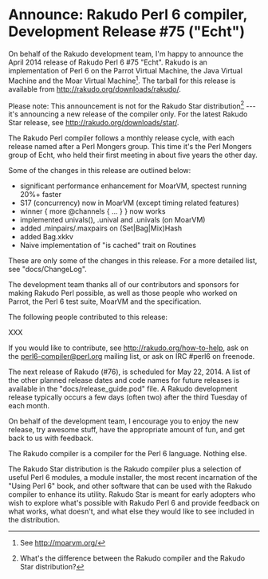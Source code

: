 # Announce: Rakudo Perl 6 compiler, Development Release #75 ("Echt")

On behalf of the Rakudo development team, I'm happy to announce the
April 2014 release of Rakudo Perl 6 #75 "Echt". Rakudo is an
implementation of Perl 6 on the Parrot Virtual Machine, the Java Virtual
Machine and the Moar Virtual Machine[^1]. The tarball for this release
is available from <http://rakudo.org/downloads/rakudo/>.

Please note: This announcement is not for the Rakudo Star
distribution[^2] --- it's announcing a new release of the compiler
only. For the latest Rakudo Star release, see
<http://rakudo.org/downloads/star/>.

The Rakudo Perl compiler follows a monthly release cycle, with each
release named after a Perl Mongers group. This time it's the Perl
Mongers group of Echt, who held their first meeting in about five years
the other day.

Some of the changes in this release are outlined below:

+ significant performance enhancement for MoarVM, spectest running 20%+ faster
+ S17 (concurrency) now in MoarVM (except timing related features)
+ winner { more @channels { ... } } now works
+ implemented univals(), .unival and .univals (on MoarVM)
+ added .minpairs/.maxpairs on (Set|Bag|Mix)Hash
+ added Bag.xkkv
+ Naive implementation of "is cached" trait on Routines

These are only some of the changes in this release. For a more
detailed list, see "docs/ChangeLog".

The development team thanks all of our contributors and sponsors for
making Rakudo Perl possible, as well as those people who worked on
Parrot, the Perl 6 test suite, MoarVM and the specification.

The following people contributed to this release:

XXX

If you would like to contribute, see <http://rakudo.org/how-to-help>,
ask on the <perl6-compiler@perl.org> mailing list, or ask on IRC
\#perl6 on freenode.

The next release of Rakudo (#76), is scheduled for May 22, 2014.
A list of the other planned release dates and code names for future
releases is available in the "docs/release_guide.pod" file. A Rakudo
development release typically occurs a few days (often two) after the
third Tuesday of each month.

On behalf of the development team, I encourage you to enjoy the new release,
try awesome stuff, have the appropriate amount of fun, and get back to us
with feedback.

[^1]: See <http://moarvm.org/>

[^2]: What's the difference between the Rakudo compiler and the Rakudo
Star distribution?

The Rakudo compiler is a compiler for the Perl 6 language.
Nothing else.

The Rakudo Star distribution is the Rakudo compiler plus a selection
of useful Perl 6 modules, a module installer, the most recent
incarnation of the "Using Perl 6" book, and other software that can
be used with the Rakudo compiler to enhance its utility.  Rakudo Star
is meant for early adopters who wish to explore what's possible with
Rakudo Perl 6 and provide feedback on what works, what doesn't, and
what else they would like to see included in the distribution.
